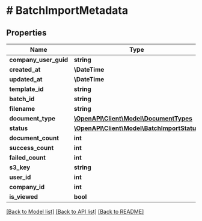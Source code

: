 # # BatchImportMetadata

## Properties

Name | Type | Description | Notes
------------ | ------------- | ------------- | -------------
**company_user_guid** | **string** |  | [optional]
**created_at** | **\DateTime** |  | [optional]
**updated_at** | **\DateTime** |  | [optional]
**template_id** | **string** |  | [optional]
**batch_id** | **string** |  | [optional]
**filename** | **string** |  | [optional]
**document_type** | [**\OpenAPI\Client\Model\DocumentTypes**](DocumentTypes.md) |  | [optional]
**status** | [**\OpenAPI\Client\Model\BatchImportStatus**](BatchImportStatus.md) |  | [optional]
**document_count** | **int** |  | [optional]
**success_count** | **int** |  | [optional]
**failed_count** | **int** |  | [optional]
**s3_key** | **string** |  | [optional]
**user_id** | **int** |  | [optional]
**company_id** | **int** |  | [optional]
**is_viewed** | **bool** |  | [optional]

[[Back to Model list]](../../README.md#models) [[Back to API list]](../../README.md#endpoints) [[Back to README]](../../README.md)
